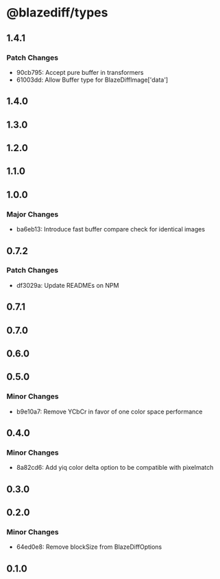 # @blazediff/types

## 1.4.1

### Patch Changes

- 90cb795: Accept pure buffer in transformers
- 61003dd: Allow Buffer type for BlazeDiffImage['data']

## 1.4.0

## 1.3.0

## 1.2.0

## 1.1.0

## 1.0.0

### Major Changes

- ba6eb13: Introduce fast buffer compare check for identical images

## 0.7.2

### Patch Changes

- df3029a: Update READMEs on NPM

## 0.7.1

## 0.7.0

## 0.6.0

## 0.5.0

### Minor Changes

- b9e10a7: Remove YCbCr in favor of one color space performance

## 0.4.0

### Minor Changes

- 8a82cd6: Add yiq color delta option to be compatible with pixelmatch

## 0.3.0

## 0.2.0

### Minor Changes

- 64ed0e8: Remove blockSize from BlazeDiffOptions

## 0.1.0
